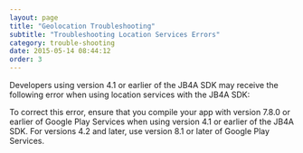 ```yaml
---
layout: page
title: "Geolocation Troubleshooting"
subtitle: "Troubleshooting Location Services Errors"
category: trouble-shooting
date: 2015-05-14 08:44:12
order: 3
---
```

Developers using version 4.1 or earlier of the JB4A SDK may receive the following error when using location services with the JB4A SDK:

<script src="https://gist.github.com/sfmc-mobilepushsdk/73156ae193ac658c3677.js"></script>

To correct this error, ensure that you compile your app with version 7.8.0 or earlier of Google Play Services when using version 4.1 or earlier of the JB4A SDK. For versions 4.2 and later, use version 8.1 or later of Google Play Services.